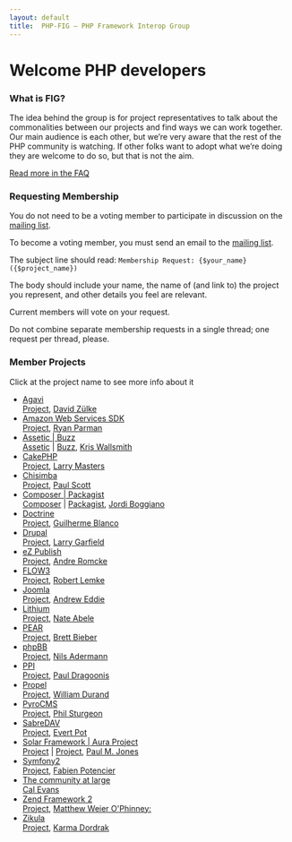 ```yaml
---
layout: default
title:  PHP-FIG — PHP Framework Interop Group
---
```

# Welcome PHP developers


### What is FIG?

The idea behind the group is for project representatives to talk about the
commonalities between our projects and find ways we can work together. Our main
audience is each other, but we’re very aware that the rest of the PHP community
is watching. If other folks want to adopt what we’re doing they are welcome to
do so, but that is not the aim.

[Read more in the FAQ](/faq/)


### Requesting Membership

You do not need to be a voting member to participate in discussion on the [mailing list][mailing-list].

To become a voting member, you must send an email to the [mailing list][mailing-list].

  [mailing-list]: https://groups.google.com/forum/?fromgroups#!forum/php-fig

The subject line should read: `Membership Request: {$your_name} ({$project_name})`

The body should include your name, the name of (and link to) the project you represent, and other details you feel are relevant.

Current members will vote on your request.

Do not combine separate membership requests in a single thread; one request per thread, please.


### Member Projects
<div class="member-projects" markdown="1">
    <p> Click at the project name to see more info about it</p>
	<ul class="voting-members" id="project-list">
		<li>
			<a href="#" class="project-title" title="Agavi">Agavi</a>
			<div class="project-info"> <a href="http://www.agavi.org/">Project</a>, <a href="http://twitter.com/#!/dzuelke/">David Zülke</a> </div>
		</li>
		<li>
			<a href="#" class="project-title" title="Amazon Web Services SDK">Amazon Web Services SDK</a>
			<div class="project-info"> <a href="http://aws.amazon.com/sdkforphp/">Project</a>, <a href="http://twitter.com/#!/Skyzyx/">Ryan Parman</a> </div>
		</li>
		<li>
			<a href="#" class="project-title" title="Assetic and Buzz">Assetic | Buzz</a>
				<div class="project-info"> <a href="https://github.com/kriswallsmith/assetic/">Assetic</a> | <a href="https://github.com/kriswallsmith/Buzz">Buzz</a>, <a href="http://twitter.com/#!/kriswallsmith/">Kris Wallsmith</a> </div>
		</li>
		<li>
				<a href="#" class="project-title" title="CakePHP">CakePHP</a>
				<div class="project-info"> <a href="http://cakephp.org/">Project</a>, <a href="http://twitter.com/#!/PhpNut/">Larry Masters</a> </div>
		</li>
		<li>
				<a href="#" class="project-title" title="Chisimba">Chisimba</a>
				<div class="project-info"> <a href="http://www.chisimba.com">Project</a>, <a href="http://twitter.com/#!/paulscott56/">Paul Scott</a> </div>
		</li>
		<li>
				<a href="#" class="project-title" title="Composer and Packagist">Composer | Packagist</a>
				<div class="project-info"> <a href="http://http://getcomposer.org/">Composer</a> | <a href="http://packagist.org/">Packagist</a>, <a href="http://twitter.com/#!/seldaek/">Jordi Boggiano</a> </div>
		</li>
		<li>
				<a href="#" class="project-title" title="Doctrine">Doctrine</a>
				<div class="project-info"> <a href="http://www.doctrine-project.org/">Project</a>, <a href="http://twitter.com/#!/guilhermeblanco/">Guilherme Blanco</a> </div>
		</li>
		<li>
				<a href="#" class="project-title" title="Drupal">Drupal</a>
				<div class="project-info"> <a href="http://drupal.org/">Project</a>, <a href="http://twitter.com/#!/Crell/">Larry Garfield</a> </div>
		</li>
		<li>
				<a href="#" class="project-title" title="eZ Publish">eZ Publish</a>
				<div class="project-info"> <a href="http://ez.no/">Project</a>, <a href="http://twitter.com/#!/andrerom/">Andre Romcke</a> </div>
		</li>
		<li>
				<a href="#" class="project-title" title="FLOW3">FLOW3</a>
				<div class="project-info"> <a href="http://flow3.typo3.org/">Project</a>, <a href="http://twitter.com/#!/robertlemke/">Robert Lemke</a> </div>
		</li>
		<li>
				<a href="#" class="project-title" title="Joomla">Joomla</a>
				<div class="project-info"> <a href="http://www.joomla.org/">Project</a>, <a href="http://twitter.com/#!/AndrewEddie/">Andrew Eddie</a> </div>
		</li>
		<li>
				<a href="#" class="project-title" title="Lithium">Lithium</a>
				<div class="project-info"> <a href="http://lithify.me/">Project</a>, <a href="http://twitter.com/#!/nateabele/">Nate Abele</a> </div>
		</li>
		<li>
				<a href="#" class="project-title" title="PEAR">PEAR</a>
				<div class="project-info"> <a href="http://pear.php.net/">Project</a>, <a href="http://twitter.com/#!/saltybeagle">Brett Bieber</a> </div>
		</li>
		<li>
				<a href="#" class="project-title" title="phpBB">phpBB</a>
				<div class="project-info"> <a href="http://www.phpbb.com/">Project</a>, <a href="http://twitter.com/#!/naderman">Nils Adermann</a> </div>
		</li>
		<li>
				<a href="#" class="project-title" title="PPI">PPI</a>
				<div class="project-info"> <a href="http://www.ppi.io/">Project</a>, <a href="http://twitter.com/#!/dr4goonis/">Paul Dragoonis</a> </div>
		</li>
		<li>
				<a href="#" class="project-title" title="Propel">Propel</a>
				<div class="project-info"> <a href="http://www.propelorm.org/">Project</a>, <a href="http://twitter.com/#!/couac/">William Durand</a> </div>
		</li>
		<li>
				<a href="#" class="project-title" title="PyroCMS">PyroCMS</a>
				<div class="project-info"> <a href="http://www.pyrocms.com/">Project</a>, <a href="http://twitter.com/#!/philsturgeon/">Phil Sturgeon</a> </div>
		</li>
		<li>
				<a href="#" class="project-title" title="SabreDAV">SabreDAV</a>
				<div class="project-info"> <a href="http://sabredav.org/">Project</a>, <a href="http://twitter.com/#!/evertp/">Evert Pot</a> </div>
		</li>
		<li>
				<a href="#" class="project-title" title="Solar Framework and Aura Project">Solar Framework | Aura Project</a>
				<div class="project-info"> <a href="http://solarphp.com/">Project</a> | <a href="http://auraphp.github.com/">Project</a>, <a href="http://twitter.com/#!/pmjones/">Paul M. Jones</a> </div>
		</li>
		<li>
				<a href="#" class="project-title" title="Symfony2">Symfony2</a>
				<div class="project-info"> <a href="http://symfony.com/">Project</a>, <a href="http://twitter.com/#!/fabpot/">Fabien Potencier</a> </div>
		</li>
		<li>
				<a href="#" class="project-title" title="The community at large">The community at large</a>
				<div class="project-info"> <a href="http://twitter.com/#!/CalEvans/">Cal Evans</a> </div>
		</li>
		<li>
				<a href="#" class="project-title" title="Zend Framework 2">Zend Framework 2</a>
				<div class="project-info"> <a href="http://framework.zend.com/zf2/">Project</a>, <a href="http://twitter.com/#!/weierophinney/">Matthew Weier O'Phinney:</a> </div>
		</li>
		<li>
				<a href="#" class="project-title" title="Zikula">Zikula</a>
				<div class="project-info"> <a href="http://zikula.org/">Project</a>, <a href="http://twitter.com/#!/zikuladrak/">Karma Dordrak</a> </div>
		</li>
	</ul>
</div>

